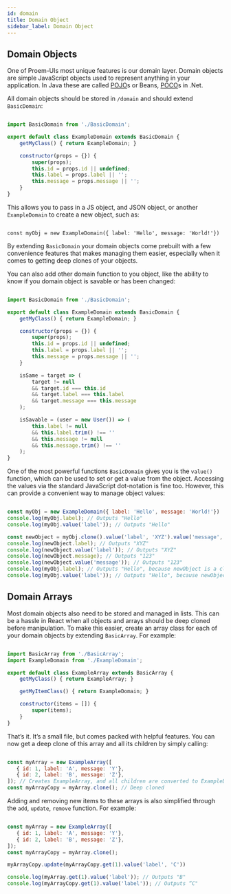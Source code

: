 ```yaml
---
id: domain
title: Domain Object
sidebar_label: Domain Object
---
```

## Domain Objects

One of Proem-UIs most unique features is our domain layer. Domain objects are simple JavaScript objects used to represent anything in your application. In Java these are called [POJO](https://en.wikipedia.org/wiki/Plain_old_Java_object)s or Beans, [POCO](https://en.wikipedia.org/wiki/Plain_old_CLR_object)s in .Net. 

All domain objects should be stored in `/domain` and should extend `BasicDomain`:

```javascript

import BasicDomain from './BasicDomain';

export default class ExampleDomain extends BasicDomain {
    getMyClass() { return ExampleDomain; }

    constructor(props = {}) {
        super(props);
        this.id = props.id || undefined;
        this.label = props.label || '';
        this.message = props.message || '';
    }
}


```

This allows you to pass in a JS object, and JSON object, or another `ExampleDomain` to create a new object, such as:

```javasacript

const myObj = new ExampleDomain({ label: 'Hello', message: 'World!'})

```

By extending `BasicDomain` your domain objects come prebuilt with a few convenience features that makes managing them easier, especially when it comes to getting deep clones of your objects. 

You can also add other domain function to you object, like the ability to know if you domain object is savable or has been changed:

```javascript

import BasicDomain from './BasicDomain';

export default class ExampleDomain extends BasicDomain {
    getMyClass() { return ExampleDomain; }

    constructor(props = {}) {
        super(props);
        this.id = props.id || undefined;
        this.label = props.label || '';
        this.message = props.message || '';
    }

    isSame = target => (
        target != null
        && target.id === this.id
        && target.label === this.label
        && target.message === this.message
    );

    isSavable = (user = new User()) => (
        this.label != null
        && this.label.trim() !== ''
        && this.message != null
        && this.message.trim() !== ''
    );
}


```

One of the most powerful functions `BasicDomain` gives you is the `value()` function, which can be used to set or get a value from the object. Accessing the values via the standard JavaScript dot-notation is fine too. However, this can provide a convenient way to manage object values:

```javascript

const myObj = new ExampleDomain({ label: 'Hello', message: 'World!'})
console.log(myObj.label); // Outputs "Hello"
console.log(myObj.value('label')); // Outputs "Hello"

const newObject = myObj.clone().value('label', 'XYZ').value('message', '123')
console.log(newObject.label); // Outputs "XYZ"
console.log(newObject.value('label')); // Outputs "XYZ"
console.log(newObject.message); // Outputs "123"
console.log(newObject.value('message')); // Outputs "123"
console.log(myObj.label); // Outputs "Hello", because newObject is a clone
console.log(myObj.value('label')); // Outputs "Hello", because newObject is a clone

```

## Domain Arrays

Most domain objects also need to be stored and managed in lists. This can be a hassle in React when all objects and arrays should be deep cloned before manipulation. To make this easier, create an array class for each of your domain objects by extending `BasicArray`. For example:

```javascript

import BasicArray from './BasicArray';
import ExampleDomain from './ExampleDomain';

export default class ExampleArray extends BasicArray {
    getMyClass() { return ExampleArray; }

    getMyItemClass() { return ExampleDomain; }

    constructor(items = []) {
        super(items);
    }
}


```

That’s it. It’s a small file, but comes packed with helpful features. You can now get a deep clone of this array and all its children by simply calling:

```javascript

const myArray = new ExampleArray([
   { id: 1, label: 'A', message: 'Y'},
   { id: 2, label: 'B', message: 'Z'},
]); // Creates ExampleArray, and all children are converted to ExampleDomain objects
const myArrayCopy = myArray.clone(); // Deep cloned


```

Adding and removing new items to these arrays is also simplified through the `add`, `update`, `remove` function. For example:

```javascript

const myArray = new ExampleArray([
   { id: 1, label: 'A', message: 'Y'},
   { id: 2, label: 'B', message: 'Z'},
]);
const myArrayCopy = myArray.clone();

myArrayCopy.update(myArrayCopy.get(1).value('label', 'C'))

console.log(myArray.get(1).value('label')); // Outputs "B"
console.log(myArrayCopy.get(1).value('label')); // Outputs “C"


```
